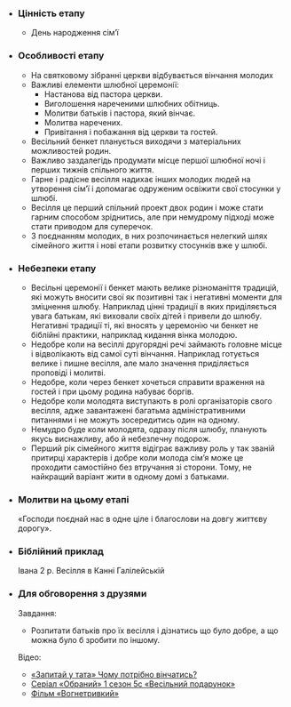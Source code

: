 -   ### Цінність етапу

    -   День народження сім’ї

-   ### Особливості етапу

    -   На святковому зібранні церкви відбувається вінчання молодих
    -   Важливі елементи шлюбної церемонії:
        -   Настанова від пастора церкви.
        -   Виголошення нареченими шлюбних обітниць.
        -   Молитви батьків і пастора, який вінчає.
        -   Молитва наречених.
        -   Привітання і побажання від церкви та гостей.
    -   Весільний бенкет планується виходячи з матеріальних можливостей родин.
    -   Важливо заздалегідь продумати місце першої шлюбної ночі і перших тижнів спільного життя.
    -   Гарне і радісне весілля надихає інших молодих людей на утворення сім’ї і допомагає одруженим освіжити свої стосунки у шлюбі.
    -   Весілля це перший спільний проект двох родин і може стати гарним способом зріднитись, але при немудрому підході може стати приводом для суперечок.
    -   З поєднанням молодих, в них розпочинається нелегкий шлях сімейного життя і нові етапи розвитку стосунків вже у шлюбі.

-   ### Небезпеки етапу

    -   Весільні церемонії і бенкет мають велике різноманіття традицій, які можуть вносити свої як позитивні так і негативні моменти для зміцнення шлюбу. Наприклад цінні традиції в яких приділяється увага батькам, які виховали своїх дітей і привели до шлюбу. Негативні традиції ті, які вносять у церемонію чи бенкет не біблійні практики, наприклад кидання вінка молодою.
    -   Недобре коли на весіллі другорядні речі займають головне місце і відволікають від самої суті вінчання. Наприклад готується велике і пишне весілля, але мало значення приділяється проповіді і молитві.
    -   Недобре, коли через бенкет хочеться справити враження на гостей і при цьому родина набуває боргів.
    -   Недобре коли молодята виступають в ролі організаторів свого весілля, адже завантажені багатьма адміністративними питаннями і не можуть зосередитись один на одному.
    -   Немудро буде коли молодята, одразу після шлюбу, планують якусь виснажливу, або й небезпечну подорож.
    -   Перший рік сімейного життя відіграє важливу роль у так званій притирці характерів і добре коли молода сім’я може це проходити самостійно без втручання зі сторони. Тому, не найкращий варіант жити в одному домі з батьками.

-   ### Молитви на цьому етапі

    «Господи поєднай нас в одне ціле і благослови на довгу життєву дорогу».

-   ### Біблійний приклад

    Івана 2 р. Весілля в Канні Галілейській

-   ### Для обговорення з друзями

    Завдання:

    -   Розпитати батьків про їх весілля і дізнатись що було добре, а що можна було б зробити по іншому.

    Відео:

    -   [«Запитай у тата» Чому потрібно вінчатись?](https://www.youtube.com/watch?v=w9b-2TH0MPI)
    -   [Серіал «Обраний» 1 сезон 5с «Весільний подарунок»](https://watch.thechosen.tv/video/184683594338)
    -   [Фільм «Вогнетривкий»](https://bogvideo.com/movies/ogneupornyj-2008/)
